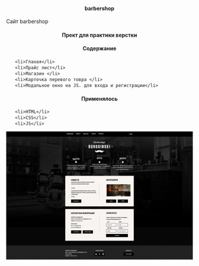 
<h4 align="center">barbershop</h4>
<p>Сайт barbershop</p>
<h4 align="center">Прект для практики верстки</h4>



<h4 align="center">Содержание</h4>
<ol>

    <li>Гланая</li>
    <li>Прайс лист</li>
    <li>Магазин </li>
    <li>Карточка перевого товра </li>
    <li>Модальное окно на JS. для входа и регистрации</li>

 </ol>

<h4 align="center">Применялось</h4>

 <ol>

    <li>HTML</li>
    <li>CSS</li>
    <li>JS</li>
    
 </ol>


![alt text](screenshots/filename.jpg "Описание будет тут")

<!-- <h4 align="center">В играх применяется:</h4>

* [Python 3.9](https://www.python.org/downloads/release/python-369/)
* [Django 3](https://www.djangoproject.com/) как основной фреймворк для бекенда


<h3 align="center">Программа Курса</h4>

<h6><div>Прект № 1</div></h6>
   <li>Форма обратной связи JS + Django</li>
   <h5><div>Описание</div></h5> -->
